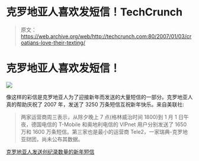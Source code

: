 # 克罗地亚人喜欢发短信！TechCrunch

> 原文：<https://web.archive.org/web/http://techcrunch.com:80/2007/01/03/croatians-love-their-texting/>

# 克罗地亚人喜欢发短信！

![](img/141ff9f645a7a5b23bd34cd478f2a4f8.png)

像这样的彩信是克罗地亚人为了迎接新年而发送的大量短信的一部分。克罗地亚人真的帮助庆祝了 2007 年，发送了 3250 万条短信互祝新年快乐。来自美联社:

> 两家运营商周三表示，从除夕晚上 7 点(格林威治时间 1800)到 1 月 1 日午夜，德国电信的 T-Mobile 和奥地利电信的 VIPnet 用户分别发送了 1650 万和 1600 万条短信。第三家也是最小的运营商 Tele2，一家瑞典-克罗地亚财团，尚未公布其数据。

[克罗地亚人发送创纪录数量的新年短信](https://web.archive.org/web/20230322164148/http://news.yahoo.com/s/afp/20070103/tc_afp/croatianewyeartelecom)